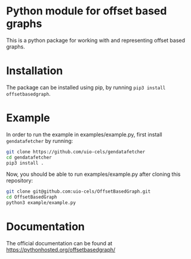 # Python module for offset based graphs 
This is a python package for working with and representing offset based graphs.

# Installation
The package can be installed using pip, by running `pip3 install offsetbasedgraph`.

# Example
In order to run the example in examples/example.py, first install `gendatafetcher` by running:
```bash
git clone https://github.com/uio-cels/gendatafetcher
cd gendatafetcher
pip3 install .
```

Now, you should be able to run examples/example.py after cloning this repository:
```bash
git clone git@github.com:uio-cels/OffsetBasedGraph.git
cd OffsetBasedGraph
python3 example/example.py
```

# Documentation

The official documentation can be found at https://pythonhosted.org/offsetbasedgraph/